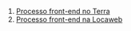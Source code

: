 1. [Processo front-end no Terra](http://jaydson.org/processo-front-end-no-terra/)
1. [Processo front-end na Locaweb](http://tableless.com.br/processo-front-end-na-locaweb/)
